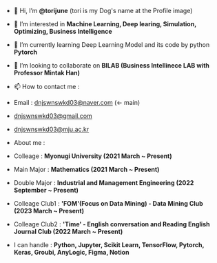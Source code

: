 - 👋 Hi, I’m **@torijune** (tori is my Dog's name at the Profile image)
  
- 👀 I’m interested in **Machine Learning, Deep learing, Simulation, Optimizing, Business Intelligence**
  
- 🌱 I’m currently learning Deep Learning Model and its code by python **Pytorch**
  
- 💞️ I’m looking to collaborate on **BILAB (Business Intellinece LAB with Professor Mintak Han)**
  
- 📫 How to contact me :
- Email : dnjswnswkd03@naver.com (<- main)
- dnjswnswkd03@gmail.com
- dnjswnswkd03@mju.ac.kr

- About me :
- Colleage : **Myonugi University (2021 March ~ Present)**
- Main Major : **Mathematics (2021 March ~ Present)**
-  Double Major : **Industrial and Management Engineering (2022 September ~ Present)**
-  Colleage Club1 : **'FOM'(Focus on Data Mining) - Data Mining Club (2023 March ~ Present)**
-  Colleage Club2 : **'Time' - English conversation and Reading English Journal Club (2022 March ~ Present)**
  
- I can handle : **Python, Jupyter, Scikit Learn, TensorFlow, Pytorch, Keras, Groubi, AnyLogic, Figma, Notion**
